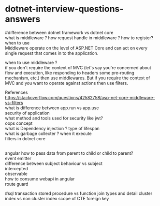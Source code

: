 # dotnet-interview-questions-answers
#difference between dotnet framework vs dotnet core<br/>
what is middleware ?  how request handle in middleware ? how to register? when to use<br/>
Middleware operate on the level of ASP.NET Core and can act on every single request that comes in to the application.


when to use middleware ?<br/>
if you don't require the context of MVC (let's say you're concerned about flow and execution, like responding to headers some pre-routing mechanism, etc.) then use middlewares.
But if you require the context of MVC and you want to operate against actions then use filters.<br/>

References<br/>https://stackoverflow.com/questions/42582758/asp-net-core-middleware-vs-filters <br/>
what is difference between app.run vs app.use<br/>
security of application<br/>
what method and tools used for security like jwt?<br/>
oops concept<br/>
what is Dependency injection ? type of lifespan<br/>
what is garbage collecter ? when it execute<br/>
filters in dotnet core <br/>

<br/>
angular 
how to pass data from parent to child or child to parent? <br/>
event emitter <br/>
difference between subject behaviour vs subject<br/>
intercepted<br/>
observable<br/>
how to consume webapi in angular<br/>
route guard<br/>

#sql
transaction
stored procedure vs function
join types and detail
cluster index vs non cluster index
scope of CTE
foreign key 
